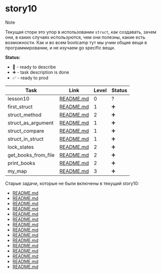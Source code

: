 # story10

> [!NOTE]
> Текущая стори это упор в использовании `struct`, как создавать, зачем они, в каких случаях используются, чем они полезны, какие есть возможности. Как и во всем bootcamp тут мы учим общие вещи в программировании, и не изучаем go specific вещи.

**Status:**

- 🧩 - ready to describe
- ➕ - task description is done
- ✅ - ready to prod

| Task                | Link                                         | Level | Status |
| ------------------- | -------------------------------------------- | ----- | ------ |
| lesson10            | [README.md](./lesson10/README.md)            | 0     | ?      |
| first_struct        | [README.md](./first_struct/README.md)        | 1     | ➕     |
| struct_method       | [README.md](./struct_method/README.md)       | 2     | ➕     |
| struct_as_argument  | [README.md](./struct_as_argument/README.md)  | 1     | ➕     |
| struct_compare      | [README.md](./struct_compare/README.md)      | 1     | ➕     |
| struct_in_struct    | [README.md](./struct_in_struct/README.md)    | 1     | ➕     |
| lock_states         | [README.md](./lock_states/README.md)         | 2     | ➕     |
| get_books_from_file | [README.md](./get_books_from_file/README.md) | 2     | ➕     |
| print_books         | [README.md](./print_books/README.md)         | 2     | ➕     |
| my_map              | [README.md](./my_map/README.md)              | 3     | ➕     |

Старые задачи, которые не были включены в текущий story10:

- [README.md](./new_stack/README.md)
- [README.md](./stack_push/README.md)
- [README.md](./stack_peek/README.md)
- [README.md](./stack_pop/README.md)
- [README.md](./stack_len/README.md)
- [README.md](./new_set/README.md)
- [README.md](./set_insert/README.md)
- [README.md](./set_remove/README.md)
- [README.md](./set_intersection/README.md)
- [README.md](./set_has/README.md)
- [README.md](./set_len/README.md)
- [README.md](./set_do/README.md)
- [README.md](./set_union/README.md)
- [README.md](./set_difference/README.md)
- [README.md](./set_intersection/README.md)
